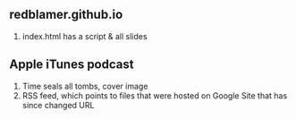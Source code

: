 ## redblamer.github.io
1. index.html has a script & all slides

## Apple iTunes podcast
1. Time seals all tombs, cover image
2. RSS feed, which points to files that were hosted on Google Site that has since changed URL

